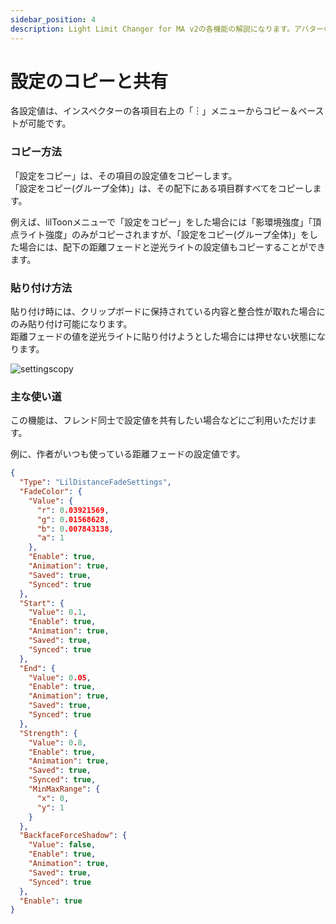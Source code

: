 ```yaml
---
sidebar_position: 4
description: Light Limit Changer for MA v2の各機能の解説になります。アバターの明るさに関わるパラメーターや、色温度・彩度調節機能の有効化など詳細に設定が可能です。
---
```


# 設定のコピーと共有

各設定値は、インスペクターの各項目右上の「︙」メニューからコピー＆ペーストが可能です。  

### コピー方法
「設定をコピー」は、その項目の設定値をコピーします。  
「設定をコピー(グループ全体)」は、その配下にある項目群すべてをコピーします。

例えば、lilToonメニューで「設定をコピー」をした場合には「影環境強度」「頂点ライト強度」のみがコピーされますが、「設定をコピー(グループ全体)」をした場合には、配下の距離フェードと逆光ライトの設定値もコピーすることができます。  

### 貼り付け方法 
貼り付け時には、クリップボードに保持されている内容と整合性が取れた場合にのみ貼り付け可能になります。  
距離フェードの値を逆光ライトに貼り付けようとした場合には押せない状態になります。

![settingscopy](/img/docs/v2/description/tips/v2-tips-copysettings.png)

### 主な使い道
この機能は、フレンド同士で設定値を共有したい場合などにご利用いただけます。  

例に、作者がいつも使っている距離フェードの設定値です。  
```json
{
  "Type": "LilDistanceFadeSettings",
  "FadeColor": {
    "Value": {
      "r": 0.03921569,
      "g": 0.01568628,
      "b": 0.007843138,
      "a": 1
    },
    "Enable": true,
    "Animation": true,
    "Saved": true,
    "Synced": true
  },
  "Start": {
    "Value": 0.1,
    "Enable": true,
    "Animation": true,
    "Saved": true,
    "Synced": true
  },
  "End": {
    "Value": 0.05,
    "Enable": true,
    "Animation": true,
    "Saved": true,
    "Synced": true
  },
  "Strength": {
    "Value": 0.8,
    "Enable": true,
    "Animation": true,
    "Saved": true,
    "Synced": true,
    "MinMaxRange": {
      "x": 0,
      "y": 1
    }
  },
  "BackfaceForceShadow": {
    "Value": false,
    "Enable": true,
    "Animation": true,
    "Saved": true,
    "Synced": true
  },
  "Enable": true
}
```